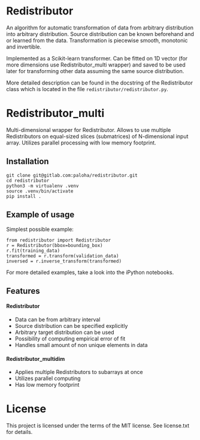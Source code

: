 # Redistributor
An algorithm for automatic transformation of data from arbitrary distribution into arbitrary distribution. Source distribution can be known beforehand and or learned from the data. Transformation is piecewise smooth, monotonic and invertible.

Implemented as a Scikit-learn transformer. Can be fitted on 1D vector (for more dimensions use Redistributor_multi wrapper) and saved to be used later for transforming other data assuming the same source distribution.

More detailed description can be found in the docstring of the Redistributor class which is located in the file ```redistributor/redistributor.py```.

# Redistributor_multi
Multi-dimensional wrapper for Redistributor. Allows to use multiple Redistributors on equal-sized slices (submatrices) of N-dimensional input array. Utilizes parallel processing with low memory footprint.

## Installation
```
git clone git@gitlab.com:paloha/redistributor.git
cd redistributor
python3 -m virtualenv .venv
source .venv/bin/activate
pip install .
```

## Example of usage
Simplest possible example:
```
from redistributor import Redistributor
r = Redistributor(bbox=bounding_box)
r.fit(training_data)
transformed = r.transform(validation_data)
inversed = r.inverse_transform(transformed)
```
For more detailed examples, take a look into the iPython notebooks.

## Features

#### Redistributor

* Data can be from arbitrary interval
* Source distribution can be specified explicitly
* Arbitrary target distribution can be used
* Possibility of computing empirical error of fit
* Handles small amount of non unique elements in data

#### Redistributor_multidim

* Applies multiple Redistributors to subarrays at once
* Utilizes parallel computing
* Has low memory footprint

# License
This project is licensed under the terms of the MIT license.
See license.txt for details.
